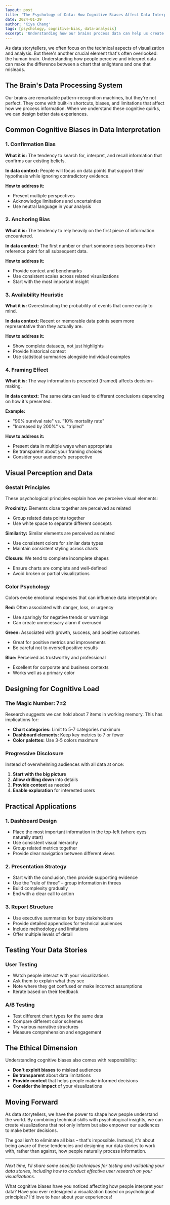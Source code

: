 ```yaml
---
layout: post
title: 'The Psychology of Data: How Cognitive Biases Affect Data Interpretation'
date: 2024-01-29
author: 'Kiya Chang'
tags: [psychology, cognitive-bias, data-analysis]
excerpt: 'Understanding how our brains process data can help us create more effective visualizations and avoid common pitfalls in data storytelling.'
---
```


As data storytellers, we often focus on the technical aspects of visualization and analysis. But there's another crucial element that's often overlooked: the human brain. Understanding how people perceive and interpret data can make the difference between a chart that enlightens and one that misleads.

## The Brain's Data Processing System

Our brains are remarkable pattern-recognition machines, but they're not perfect. They come with built-in shortcuts, biases, and limitations that affect how we process information. When we understand these cognitive quirks, we can design better data experiences.

## Common Cognitive Biases in Data Interpretation

### 1. Confirmation Bias

**What it is:** The tendency to search for, interpret, and recall information that confirms our existing beliefs.

**In data context:** People will focus on data points that support their hypothesis while ignoring contradictory evidence.

**How to address it:**

-   Present multiple perspectives
-   Acknowledge limitations and uncertainties
-   Use neutral language in your analysis

### 2. Anchoring Bias

**What it is:** The tendency to rely heavily on the first piece of information encountered.

**In data context:** The first number or chart someone sees becomes their reference point for all subsequent data.

**How to address it:**

-   Provide context and benchmarks
-   Use consistent scales across related visualizations
-   Start with the most important insight

### 3. Availability Heuristic

**What it is:** Overestimating the probability of events that come easily to mind.

**In data context:** Recent or memorable data points seem more representative than they actually are.

**How to address it:**

-   Show complete datasets, not just highlights
-   Provide historical context
-   Use statistical summaries alongside individual examples

### 4. Framing Effect

**What it is:** The way information is presented (framed) affects decision-making.

**In data context:** The same data can lead to different conclusions depending on how it's presented.

**Example:**

-   "90% survival rate" vs. "10% mortality rate"
-   "Increased by 200%" vs. "tripled"

**How to address it:**

-   Present data in multiple ways when appropriate
-   Be transparent about your framing choices
-   Consider your audience's perspective

## Visual Perception and Data

### Gestalt Principles

These psychological principles explain how we perceive visual elements:

**Proximity:** Elements close together are perceived as related

-   Group related data points together
-   Use white space to separate different concepts

**Similarity:** Similar elements are perceived as related

-   Use consistent colors for similar data types
-   Maintain consistent styling across charts

**Closure:** We tend to complete incomplete shapes

-   Ensure charts are complete and well-defined
-   Avoid broken or partial visualizations

### Color Psychology

Colors evoke emotional responses that can influence data interpretation:

**Red:** Often associated with danger, loss, or urgency

-   Use sparingly for negative trends or warnings
-   Can create unnecessary alarm if overused

**Green:** Associated with growth, success, and positive outcomes

-   Great for positive metrics and improvements
-   Be careful not to oversell positive results

**Blue:** Perceived as trustworthy and professional

-   Excellent for corporate and business contexts
-   Works well as a primary color

## Designing for Cognitive Load

### The Magic Number: 7±2

Research suggests we can hold about 7 items in working memory. This has implications for:

-   **Chart categories:** Limit to 5-7 categories maximum
-   **Dashboard elements:** Keep key metrics to 7 or fewer
-   **Color palettes:** Use 3-5 colors maximum

### Progressive Disclosure

Instead of overwhelming audiences with all data at once:

1. **Start with the big picture**
2. **Allow drilling down** into details
3. **Provide context** as needed
4. **Enable exploration** for interested users

## Practical Applications

### 1. Dashboard Design

-   Place the most important information in the top-left (where eyes naturally start)
-   Use consistent visual hierarchy
-   Group related metrics together
-   Provide clear navigation between different views

### 2. Presentation Strategy

-   Start with the conclusion, then provide supporting evidence
-   Use the "rule of three" – group information in threes
-   Build complexity gradually
-   End with a clear call to action

### 3. Report Structure

-   Use executive summaries for busy stakeholders
-   Provide detailed appendices for technical audiences
-   Include methodology and limitations
-   Offer multiple levels of detail

## Testing Your Data Stories

### User Testing

-   Watch people interact with your visualizations
-   Ask them to explain what they see
-   Note where they get confused or make incorrect assumptions
-   Iterate based on their feedback

### A/B Testing

-   Test different chart types for the same data
-   Compare different color schemes
-   Try various narrative structures
-   Measure comprehension and engagement

## The Ethical Dimension

Understanding cognitive biases also comes with responsibility:

-   **Don't exploit biases** to mislead audiences
-   **Be transparent** about data limitations
-   **Provide context** that helps people make informed decisions
-   **Consider the impact** of your visualizations

## Moving Forward

As data storytellers, we have the power to shape how people understand the world. By combining technical skills with psychological insights, we can create visualizations that not only inform but also empower our audiences to make better decisions.

The goal isn't to eliminate all bias – that's impossible. Instead, it's about being aware of these tendencies and designing our data stories to work with, rather than against, how people naturally process information.

---

_Next time, I'll share some specific techniques for testing and validating your data stories, including how to conduct effective user research on your visualizations._

What cognitive biases have you noticed affecting how people interpret your data? Have you ever redesigned a visualization based on psychological principles? I'd love to hear about your experiences!
